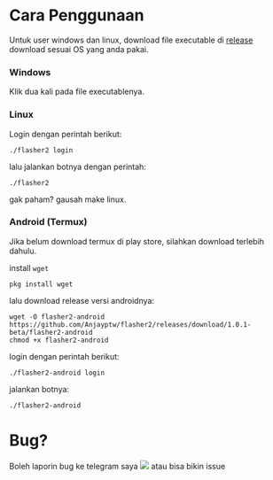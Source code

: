 # Cara Penggunaan
Untuk user windows dan linux, download file executable di [release](https://github.com/bro-11/flasher2/releases/tag/1.0.1-beta)\
download sesuai OS yang anda pakai.

### Windows
Klik dua kali pada file executablenya.

### Linux
Login dengan perintah berikut:
```
./flasher2 login
```
lalu jalankan botnya dengan perintah:
```
./flasher2
```
gak paham? gausah make linux.

### Android (Termux)
Jika belum download termux di play store, silahkan download terlebih dahulu.

install `wget`
```
pkg install wget
```
lalu download release versi androidnya:
```
wget -O flasher2-android https://github.com/Anjayptw/flasher2/releases/download/1.0.1-beta/flasher2-android
chmod +x flasher2-android
```
login dengan perintah berikut:
```
./flasher2-android login
```
jalankan botnya:
```
./flasher2-android
```
# Bug?
Boleh laporin bug ke telegram saya [<img src="https://img.shields.io/badge/telegram-bro12221-blue?style=flat&logo=telegram">](https://t.me/bro12221) atau bisa bikin issue
